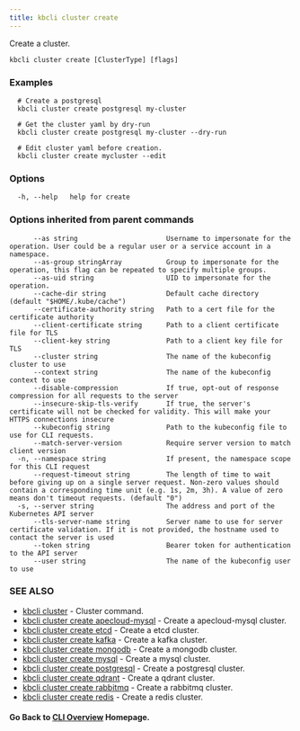 ```yaml
---
title: kbcli cluster create
---
```


Create a cluster.

```
kbcli cluster create [ClusterType] [flags]
```

### Examples

```
  # Create a postgresql
  kbcli cluster create postgresql my-cluster
  
  # Get the cluster yaml by dry-run
  kbcli cluster create postgresql my-cluster --dry-run
  
  # Edit cluster yaml before creation.
  kbcli cluster create mycluster --edit
```

### Options

```
  -h, --help   help for create
```

### Options inherited from parent commands

```
      --as string                      Username to impersonate for the operation. User could be a regular user or a service account in a namespace.
      --as-group stringArray           Group to impersonate for the operation, this flag can be repeated to specify multiple groups.
      --as-uid string                  UID to impersonate for the operation.
      --cache-dir string               Default cache directory (default "$HOME/.kube/cache")
      --certificate-authority string   Path to a cert file for the certificate authority
      --client-certificate string      Path to a client certificate file for TLS
      --client-key string              Path to a client key file for TLS
      --cluster string                 The name of the kubeconfig cluster to use
      --context string                 The name of the kubeconfig context to use
      --disable-compression            If true, opt-out of response compression for all requests to the server
      --insecure-skip-tls-verify       If true, the server's certificate will not be checked for validity. This will make your HTTPS connections insecure
      --kubeconfig string              Path to the kubeconfig file to use for CLI requests.
      --match-server-version           Require server version to match client version
  -n, --namespace string               If present, the namespace scope for this CLI request
      --request-timeout string         The length of time to wait before giving up on a single server request. Non-zero values should contain a corresponding time unit (e.g. 1s, 2m, 3h). A value of zero means don't timeout requests. (default "0")
  -s, --server string                  The address and port of the Kubernetes API server
      --tls-server-name string         Server name to use for server certificate validation. If it is not provided, the hostname used to contact the server is used
      --token string                   Bearer token for authentication to the API server
      --user string                    The name of the kubeconfig user to use
```

### SEE ALSO

* [kbcli cluster](kbcli_cluster.md)	 - Cluster command.
* [kbcli cluster create apecloud-mysql](kbcli_cluster_create_apecloud-mysql.md)	 - Create a apecloud-mysql cluster.
* [kbcli cluster create etcd](kbcli_cluster_create_etcd.md)	 - Create a etcd cluster.
* [kbcli cluster create kafka](kbcli_cluster_create_kafka.md)	 - Create a kafka cluster.
* [kbcli cluster create mongodb](kbcli_cluster_create_mongodb.md)	 - Create a mongodb cluster.
* [kbcli cluster create mysql](kbcli_cluster_create_mysql.md)	 - Create a mysql cluster.
* [kbcli cluster create postgresql](kbcli_cluster_create_postgresql.md)	 - Create a postgresql cluster.
* [kbcli cluster create qdrant](kbcli_cluster_create_qdrant.md)	 - Create a qdrant cluster.
* [kbcli cluster create rabbitmq](kbcli_cluster_create_rabbitmq.md)	 - Create a rabbitmq cluster.
* [kbcli cluster create redis](kbcli_cluster_create_redis.md)	 - Create a redis cluster.

#### Go Back to [CLI Overview](cli.md) Homepage.

